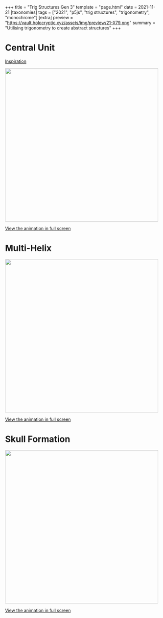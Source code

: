 +++
title = "Trig Structures Gen 3"
template = "page.html"
date = 2021-11-21
[taxonomies]
tags = ["2021", "p5js", "trig structures", "trigonometry", "monochrome"]
[extra]
preview = "https://vault.holocryptic.xyz/assets/img/preview/21-X79.png"
summary = "Utilising trigonometry to create abstract structures"
+++

# Central Unit

<a target=_blank href="https://twitter.com/incre_ment/status/1439262286179287045">Inspiration</a>

<!-- <embed
type="text/html"
src="https://vault.holocryptic.xyz/src/2021/21-X79"
width="500"
height="500"
/> -->

<img src="https://vault.holocryptic.xyz/assets/img/preview/21-X79.png" width="500">

<a target=_blank href="https://vault.holocryptic.xyz/src/2021/21-X79">View the animation in full screen</a>

# Multi-Helix

<!-- <embed
type="text/html"
src="https://vault.holocryptic.xyz/src/2021/21-X81"
width="500"
height="500"
/> -->

<img src="https://vault.holocryptic.xyz/assets/img/preview/21-X81.png" width="500">

<a target=_blank href="https://vault.holocryptic.xyz/src/2021/21-X81">View the animation in full screen</a>

# Skull Formation

<!-- <embed
type="text/html"
src="https://vault.holocryptic.xyz/src/2021/21-X82"
width="500"
height="500"
/> -->

<img src="https://vault.holocryptic.xyz/assets/img/preview/21-X82.png" width="500">

<a target=_blank href="https://vault.holocryptic.xyz/src/2021/21-X82">View the animation in full screen</a>